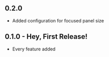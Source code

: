 ## 0.2.0
* Added configuration for focused panel size

## 0.1.0 - Hey, First Release!
* Every feature added
